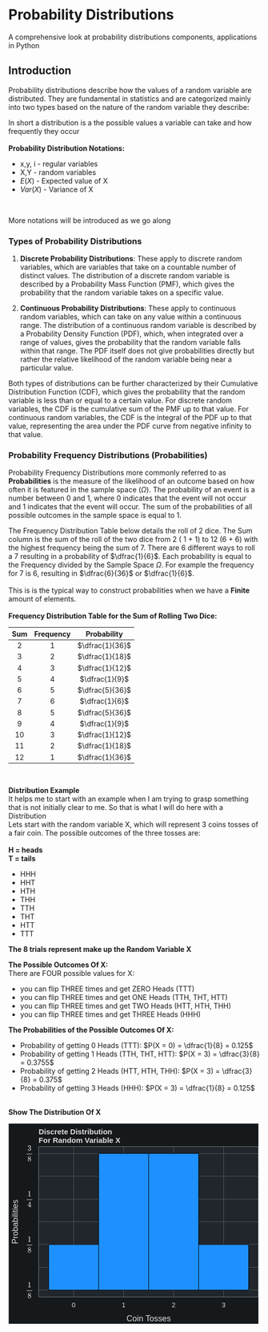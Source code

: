 # Probability Distributions
A comprehensive look at probability distributions components, applications in Python

## Introduction
Probability distributions describe how the values of a random variable are distributed. They are fundamental in statistics and are categorized mainly into two types based on the nature of the random variable they describe:

In short a distribution is a the possible values a variable can take and how frequently they occur<br>
<br>
<b>Probability Distribution Notations:</b><br>

 - x,y, i - regular variables
 - X,Y - random variables
 - $E(X)$ - Expected value of X
 - $Var(X)$ - Variance of X
<br>

More notations will be introduced as we go along<br>

### Types of Probability Distributions
1. **Discrete Probability Distributions**: These apply to discrete random variables, which are variables that take on a countable number of distinct values. The distribution of a discrete random variable is described by a Probability Mass Function (PMF), which gives the probability that the random variable takes on a specific value.

2. **Continuous Probability Distributions**: These apply to continuous random variables, which can take on any value within a continuous range. The distribution of a continuous random variable is described by a Probability Density Function (PDF), which, when integrated over a range of values, gives the probability that the random variable falls within that range. The PDF itself does not give probabilities directly but rather the relative likelihood of the random variable being near a particular value.

Both types of distributions can be further characterized by their Cumulative Distribution Function (CDF), which gives the probability that the random variable is less than or equal to a certain value. For discrete random variables, the CDF is the cumulative sum of the PMF up to that value. For continuous random variables, the CDF is the integral of the PDF up to that value, representing the area under the PDF curve from negative infinity to that value.

### Probability Frequency Distributions (Probabilities)
Probability Frequency Distributions more commonly referred to as <b>Probabilities</b> is the measure of the likelihood of an outcome based on how often it is featured in the sample space ($\Omega$). The probability of an event is a number between 0 and 1, where 0 indicates that the event will not occur and 1 indicates that the event will occur. The sum of the probabilities of all possible outcomes in the sample space is equal to 1.

The Frequency Distribution Table below details the roll of 2 dice. The Sum column is the sum of the roll of the two dice from 2 ( 1 + 1) to 12 (6 + 6) with the highest frequency being the sum of 7. There are 6 different ways to roll a 7 resulting in a probability of $\dfrac{1}{6}$. Each probability is equal to the Frequency divided by the Sample Space $\Omega$. For example the frequency for 7 is 6, resulting in $\dfrac{6}{36}$ or $\dfrac{1}{6}$.<br>
<br>
This is is the typical way to construct probabilities when we have a <b>Finite</b> amount of elements.<br>
<br>
<b>Frequency Distribution Table for the Sum of Rolling Two Dice:</b><br>

|  Sum  |  Frequency  |   Probability   |
|:-----:|:-----------:|:---------------:|
|   2   |      1      | $\dfrac{1}{36}$ |
|   3   |      2      | $\dfrac{1}{18}$ |
|   4   |      3      | $\dfrac{1}{12}$ |
|   5   |      4      | $\dfrac{1}{9}$  |
|   6   |      5      | $\dfrac{5}{36}$ |
|   7   |      6      | $\dfrac{1}{6}$  |
|   8   |      5      | $\dfrac{5}{36}$ |
|   9   |      4      | $\dfrac{1}{9}$  |
|  10   |      3      | $\dfrac{1}{12}$ |
|  11   |      2      | $\dfrac{1}{18}$ |
|  12   |      1      | $\dfrac{1}{36}$ | 

<br>

<b>Distribution Example </b><br>
It helps me to start with an example when I am trying to grasp something that is not initially clear to me. So that is what I will do here with a Distribution<br>
Lets start with the random variable X, which will represent 3 coins tosses of a fair coin. The possible outcomes of the three tosses are:<br>
<br>
<b>H = heads<br>
T = tails<br></b>

* HHH
* HHT
* HTH
* THH
* TTH
* THT
* HTT
* TTT

<b>The 8 trials represent make up the Random Variable X</b><br>

<b>The Possible Outcomes Of X:</b><br>
There are FOUR possible values for X:<br>

* you can flip THREE times and get ZERO Heads (TTT)
* you can flip THREE times and get ONE Heads (TTH, THT, HTT)
* you can flip THREE times and get TWO Heads (HTT, HTH, THH)
* you can flip THREE times and get THREE Heads (HHH)

<b>The Probabilities of the Possible Outcomes Of X:</b><br>

* Probability of getting 0 Heads (TTT): $P(X = 0) = \dfrac{1}{8} = 0.125$
* Probability of getting 1 Heads (TTH, THT, HTT): $P(X = 3) = \dfrac{3}{8} = 0.3755$
* Probability of getting 2 Heads (HTT, HTH, THH): $P(X = 3) = \dfrac{3}{8} = 0.375$
* Probability of getting 3 Heads (HHH): $P(X = 3) = \dfrac{1}{8} = 0.125$
<br>
<b>Show The Distribution Of X</b><br>

![dice roll](dice_roll1.png)
